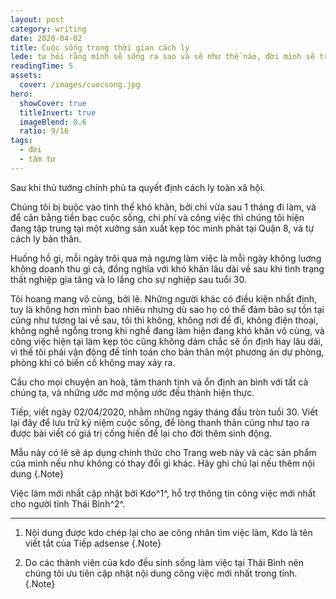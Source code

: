 ```yaml
---
layout: post
category: writing
date: 2020-04-02
title: Cuộc sống trong thời gian cách ly
lede: tự hỏi rằng mình sẽ sống ra sao và sẽ như thế nào, đời mình sẽ triệt thành gì và liệu có happy ever after hay không.
readingTime: 5
assets:
  cover: /images/cuocsong.jpg
hero:
  showCover: true
  titleInvert: true
  imageBlend: 0.6
  ratio: 9/16
tags:
  - đời
  - tâm tư
---
```


Sau khi thủ tướng chính phủ ta quyết định cách ly toàn xã hội.

<Media ratio="844/1500" image="/images/cachly.jpg"/>


Chúng tôi bị buộc vào tình thế khó khăn, bởi chỉ vừa sau 1 tháng đi làm, và để cân bằng tiền bạc cuộc sống, chi phí và công việc thì chúng tôi hiện đang tập trung tại một xưởng sản xuất kẹp tóc minh phát tại Quận 8, và tự cách ly bản thân.

Huống hồ gì, mỗi ngày trôi qua mà ngưng làm việc là mỗi ngày không luơng không doanh thu gì cả, đồng nghĩa với khó khăn lâu dài về sau khi tình trạng thất nghiệp gia tăng và lo lắng cho sự nghiệp sau tuổi 30.

Tôi hoang mang vô cùng, bởi lẽ. Những người khác có điều kiện nhất định, tuy là không hơn mình bao nhiêu nhưng dù sao họ có thể đảm bảo sự tồn tại cũng như tương lai về sau, tôi thì không, không nơi để đi, không điện thoại, không nghề ngỗng trong khi nghề đang làm hiện đang khó khăn vô cùng, và công việc hiện tại làm kẹp tóc cũng không dám chắc sẽ ổn định hay lâu dài, vì thế tôi phải vận động để tính toán cho bản thân một phương án dự phòng, phòng khi có biến cố không may xảy ra.

Cầu cho mọi chuyện an hoà, tâm thanh tịnh và ổn định an bình với tất cả chúng ta, và những ước mơ mộng ước đều thành hiện thực.

Tiếp, viết ngày 02/04/2020, nhằm những ngày tháng đầu tròn tuổi 30. Viết lại đây để lưu trữ kỷ niệm cuộc sống, để lòng thanh thản cũng như tạo ra được bài viết có giá trị cống hiến để lại cho đời thêm sinh động.


<Media ratio="844/1500" image="/images/xahoi.jpg"/>

Mẫu này có lẽ sẽ áp dụng chính thức cho Trang web này và các sản phẩm của mình nếu như không có thay đổi gì khác.
Hãy ghi chú lại nếu thêm nội dung {.Note}

Việc làm mới nhất cập nhật bởi Kdo^1^, hỗ trợ thông tin công việc mới nhất cho người tỉnh Thái Bình^2^.

---

1. Nội dung được kdo chép lại cho ae công nhân tìm việc làm, Kdo là tên viết tắt của Tiếp adsense {.Note}

2. Do các thành viên của kdo đều sinh sống làm việc tại Thái Bình nên chúng tôi ưu tiên cập nhật nội dung công việc mới nhất trong tỉnh. {.Note}

<script>
import Media from "../../src/components/Media";

export default {
  components: { Media }
}
</script>
